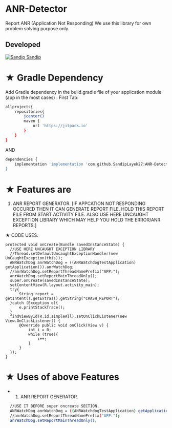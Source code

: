# ANR-Detector
Report ANR (Application Not Responding)
We use this library for own problem solving purpose only. 

## Developed
[![Sandip](https://avatars1.githubusercontent.com/u/31722942?v=4&u=18643bfaaba26114584d27693e9891db26bcb582&s=39) Sandip](https://github.com/SandipLayek27)  
# ★ Gradle Dependency
Add Gradle dependency in the build.gradle file of your application module (app in the most cases) :
First Tab:

```sh
allprojects{
    repositories{
        jcenter()
        maven {
            url 'https://jitpack.io'
        }
    }
}
```

AND

```sh
dependencies {
	implementation 'implementation 'com.github.SandipLayek27:ANR-Detector:1.0'
}
```

# ★ Features are
1. ANR REPORT GENERATOR. 
[IF APPCATION NOT RESPONDING OCCURED THEN IT CAN GENERATE REPORT FILE. 
HOLD THIS REPORT FILE FROM START ACTIVITY FILE.
ALSO USE HERE UNCAUGHT EXCEPTION LIBRARY WHICH MAY HELP YOU HOLD THE ERROR/ANR REPORTS.]

★ CODE USES.
```
protected void onCreate(Bundle savedInstanceState) {
  //USE HERE UNCAUGHT EXCEPTION LIBRARY
  //Thread.setDefaultUncaughtExceptionHandler(new UnCaughtException(this));
  ANRWatchDog anrWatchDog = ((ANRWatchdogTestApplication) getApplication()).anrWatchDog;
  //anrWatchDog.setReportThreadNamePrefix("APP:");
  anrWatchDog.setReportMainThreadOnly();
  super.onCreate(savedInstanceState);
  setContentView(R.layout.activity_main);
  try{
      String report = getIntent().getExtras().getString("CRASH_REPORT");
  }catch (Exception e){
      e.printStackTrace();
  }
  findViewById(R.id.simpleAll).setOnClickListener(new View.OnClickListener() {
      @Override public void onClick(View v) {
          int i = 0;
          while (true){
              i++;
          }
      }
  });
}
```

# ★ Uses of above Features
* 1. ANR REPORT GENERATOR.
```sh
  //USE IT BEFORE super oncreate SECTION.
  ANRWatchDog anrWatchDog = ((ANRWatchdogTestApplication) getApplication()).anrWatchDog;
  //anrWatchDog.setReportThreadNamePrefix("APP:");
  anrWatchDog.setReportMainThreadOnly();
```
